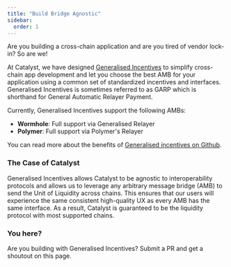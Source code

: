 ```yaml
---
title: "Build Bridge Agnostic"
sidebar:
  order: 1
---
```


Are you building a cross-chain application and are you tired of vendor lock-in? So are we!

At Catalyst, we have designed [Generalised Incentives](https://github.com/catalystdao/GeneralisedIncentives) to simplify cross-chain app development and let you choose the best AMB for your application using a common set of standardized incentives and interfaces. Generalised Incentives is sometimes referred to as GARP which is shorthand for General Automatic Relayer Payment.

Currently, Generalised Incentives support the following AMBs:

- **Wormhole**: Full support via Generalised Relayer
- **Polymer**: Full support via Polymer's Relayer

You can read more about the benefits of [Generalised incentives on Github](https://github.com/catalystdao/GeneralisedIncentives?tab=readme-ov-file#generalised-incentive-escrow).

### The Case of Catalyst

Generalised Incentives allows Catalyst to be agnostic to interoperability protocols and allows us to leverage any arbitrary message bridge (AMB) to send the Unit of Liquidity across chains. This ensures that our users will experience the same consistent high-quality UX as every AMB has the same interface. As a result, Catalyst is guaranteed to be the liquidity protocol with most supported chains.

### You here?

Are you building with Generalised Incentives? Submit a PR and get a shoutout on this page.
